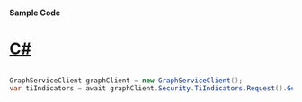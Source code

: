 #### Sample Code
# [C#](#tab/Csharp)

```C#

GraphServiceClient graphClient = new GraphServiceClient();
var tiIndicators = await graphClient.Security.TiIndicators.Request().GetAsync();

```